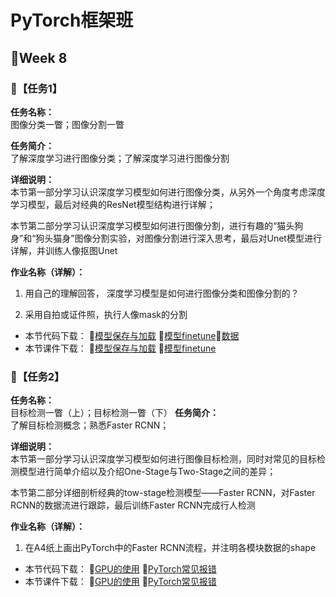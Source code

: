 # PyTorch框架班 

## 🎯Week 8

### 🛴【任务1】

**任务名称：**  
图像分类一瞥；图像分割一瞥

**任务简介：**  
了解深度学习进行图像分类；了解深度学习进行图像分割

**详细说明：**  
本节第一部分学习认识深度学习模型如何进行图像分类，从另外一个角度考虑深度学习模型，最后对经典的ResNet模型结构进行详解；  

本节第二部分学习认识深度学习模型如何进行图像分割，进行有趣的“猫头狗身”和“狗头猫身”图像分割实验，对图像分割进行深入思考，最后对Unet模型进行详解，并训练人像抠图Unet

**作业名称（详解）：**  
1. 用自己的理解回答， 深度学习模型是如何进行图像分类和图像分割的？   

2. 采用自拍或证件照，执行人像mask的分割  

- 本节代码下载：
🥉[模型保存与加载](https://github.com/JansonYuan/Pytorch-Camp/tree/master/%E4%BB%A3%E7%A0%81%E5%90%88%E9%9B%86/07-01-%E4%BB%A3%E7%A0%81-%E6%A8%A1%E5%9E%8B%E4%BF%9D%E5%AD%98%E4%B8%8E%E5%8A%A0%E8%BD%BD/lesson-28)
🥈[模型finetune](https://github.com/JansonYuan/Pytorch-Camp/blob/master/%E4%BB%A3%E7%A0%81%E5%90%88%E9%9B%86/07-02-%E4%BB%A3%E7%A0%81-%E6%A8%A1%E5%9E%8Bfinetune/lesson-29/finetune_resnet18.py)🥈[数据](https://github.com/JansonYuan/Pytorch-Camp/blob/master/%E4%BB%A3%E7%A0%81%E5%90%88%E9%9B%86/07-02-%E6%95%B0%E6%8D%AE-%E6%A8%A1%E5%9E%8Bfinetune.zip)
- 本节课件下载：
🥉[模型保存与加载](https://github.com/JansonYuan/Pytorch-Camp/blob/master/%E8%AF%BE%E4%BB%B6%E5%90%88%E9%9B%86/07-01-ppt-%E6%A8%A1%E5%9E%8B%E4%BF%9D%E5%AD%98%E4%B8%8E%E5%8A%A0%E8%BD%BD.pdf)
🥈[模型finetune](https://github.com/JansonYuan/Pytorch-Camp/blob/master/%E8%AF%BE%E4%BB%B6%E5%90%88%E9%9B%86/07-02-ppt-%E6%A8%A1%E5%9E%8Bfinetune.pdf)

### 🛴【任务2】

**任务名称：**  
目标检测一瞥（上）；目标检测一瞥（下）
**任务简介：**  
了解目标检测概念；熟悉Faster RCNN；

**详细说明：**  
本节第一部分学习认识深度学习模型如何进行图像目标检测，同时对常见的目标检测模型进行简单介绍以及介绍One-Stage与Two-Stage之间的差异； 

本节第二部分详细剖析经典的tow-stage检测模型——Faster RCNN，对Faster RCNN的数据流进行跟踪，最后训练Faster RCNN完成行人检测

**作业名称（详解）：**  
1. 在A4纸上画出PyTorch中的Faster RCNN流程，并注明各模块数据的shape   

- 本节代码下载：
🏅[GPU的使用](https://github.com/JansonYuan/Pytorch-Camp/tree/master/%E4%BB%A3%E7%A0%81%E5%90%88%E9%9B%86/07-03-%E4%BB%A3%E7%A0%81-GPU%E7%9A%84%E4%BD%BF%E7%94%A8/lesson-30)
🥇[PyTorch常见报错](https://github.com/JansonYuan/Pytorch-Camp/tree/master/%E4%BB%A3%E7%A0%81%E5%90%88%E9%9B%86/07-04-%E4%BB%A3%E7%A0%81-PyTorch%E5%B8%B8%E8%A7%81%E6%8A%A5%E9%94%99/lesson-31)
- 本节课件下载：
🏅[GPU的使用](https://github.com/JansonYuan/Pytorch-Camp/blob/master/%E8%AF%BE%E4%BB%B6%E5%90%88%E9%9B%86/07-03-ppt-GPU%E7%9A%84%E4%BD%BF%E7%94%A8.pdf)
🥇[PyTorch常见报错](https://github.com/JansonYuan/Pytorch-Camp/blob/master/%E8%AF%BE%E4%BB%B6%E5%90%88%E9%9B%86/07-04-ppt-PyTorch%E5%B8%B8%E8%A7%81%E6%8A%A5%E9%94%99.pdf)
